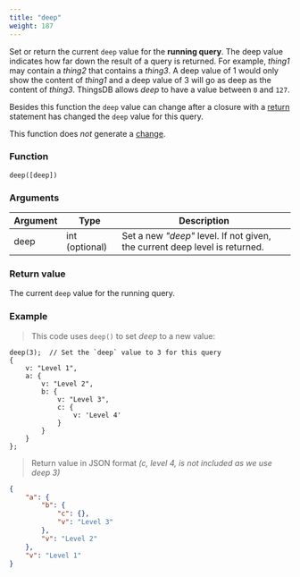 ```yaml
---
title: "deep"
weight: 187
---
```


Set or return the current `deep` value for the **running query**. The deep value indicates how far down the result of a query is returned. For example, *thing1* may contain a *thing2* that contains a *thing3*. A deep value of 1 would only show the content of *thing1* and a deep value of 3 will go as deep as the content of *thing3*. ThingsDB allows *deep* to have a value between `0` and `127`.

Besides this function the `deep` value can change after a closure with a [return](../../overview/statements/#return) statement has changed the `deep` value for this query.

This function does *not* generate a [change](../../overview/changes).

### Function

`deep([deep])`

### Arguments

Argument | Type | Description
-------- | ---- | -----------
deep | int (optional) | Set a new *"deep"* level. If not given, the current deep level is returned.

### Return value

The current `deep` value for the running query.

### Example

> This code uses `deep()` to set *deep* to a new value:

```thingsdb,json_response
deep(3);  // Set the `deep` value to 3 for this query
{
    v: "Level 1",
    a: {
        v: "Level 2",
        b: {
            v: "Level 3",
            c: {
                v: 'Level 4'
            }
        }
    }
};
```

> Return value in JSON format *(c, level 4, is not included as we use deep 3)*

```json
{
    "a": {
        "b": {
            "c": {},
            "v": "Level 3"
        },
        "v": "Level 2"
    },
    "v": "Level 1"
}
```
